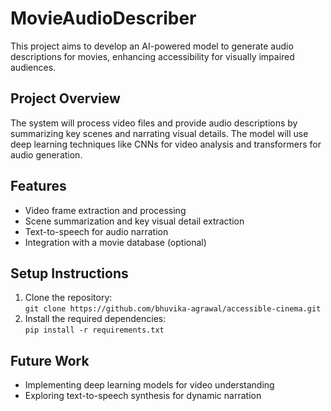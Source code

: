 # MovieAudioDescriber

This project aims to develop an AI-powered model to generate audio descriptions for movies, enhancing accessibility for visually impaired audiences.

## Project Overview
The system will process video files and provide audio descriptions by summarizing key scenes and narrating visual details. The model will use deep learning techniques like CNNs for video analysis and transformers for audio generation.

## Features
- Video frame extraction and processing
- Scene summarization and key visual detail extraction
- Text-to-speech for audio narration
- Integration with a movie database (optional)

## Setup Instructions
1. Clone the repository:  
   `git clone https://github.com/bhuvika-agrawal/accessible-cinema.git`
2. Install the required dependencies:  
   `pip install -r requirements.txt`

## Future Work
- Implementing deep learning models for video understanding
- Exploring text-to-speech synthesis for dynamic narration

